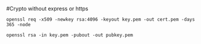 #Crypto without express or https

```
openssl req -x509 -newkey rsa:4096 -keyout key.pem -out cert.pem -days 365 -node

```

```
openssl rsa -in key.pem -pubout -out pubkey.pem

```
